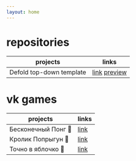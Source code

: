 ```yaml
---
layout: home
---
```


# repositories
| projects | links |
|---|---|
| Defold top-down template | [link](https://github.com/abbdulbinladen/topdown) [preview](https://abbdulbinladen.github.io/topdown/) |

# vk games
| projects | links |
|---|---|
| Бесконечный Понг 🏓 | [link](https://vk.com/endless_pong) |
| Кролик Попрыгун 🐰 | [link](https://vk.com/app7920816_224298021) |
| Точно в яблочко 🎯 | [link](https://vk.com/arrow_hit) |